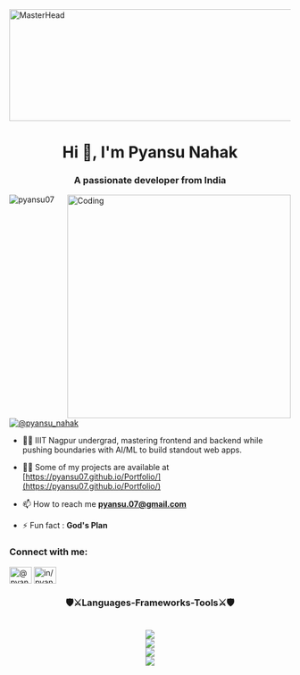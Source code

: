 <img src="https://i.pinimg.com/originals/d4/81/f3/d481f3c72e283309071f79e01b05c06d.gif" width="1050" height="200" alt="MasterHead">
<h1 align="center">Hi 👋, I'm Pyansu Nahak</h1>
<h3 align="center">A passionate developer from India</h3>
<img align="right" alt="Coding" width="400" src="https://cdn.dribbble.com/users/330915/screenshots/3587000/10_coding_dribbble.gif">

<p align="left"> <img src="https://komarev.com/ghpvc/?username=pyansu07&label=Profile%20views&color=0e75b6&style=flat" alt="pyansu07" /> </p>

<p align="left"> <a href="https://twitter.com/@pyansu_nahak" target="blank"><img src="https://img.shields.io/twitter/follow/@pyansu_nahak?logo=twitter&style=for-the-badge" alt="@pyansu_nahak" /></a> </p>

- 👨‍💻  IIIT Nagpur undergrad, mastering frontend and backend while pushing boundaries with AI/ML to build standout web apps.

- 👨‍💻 Some of my projects are available at [https://pyansu07.github.io/Portfolio/](https://pyansu07.github.io/Portfolio/)

- 📫 How to reach me **pyansu.07@gmail.com**

- ⚡ Fun fact : **God's Plan**

<h3 align="left">Connect with me:</h3>
<p align="left">
<a href="https://twitter.com/@pyansu_nahak" target="blank"><img align="center" src="https://raw.githubusercontent.com/rahuldkjain/github-profile-readme-generator/master/src/images/icons/Social/twitter.svg" alt="@pyansu_nahak" height="30" width="40" /></a>
<a href="https://linkedin.com/in/in/pyansu-nahak-015a3024b" target="blank"><img align="center" src="https://raw.githubusercontent.com/rahuldkjain/github-profile-readme-generator/master/src/images/icons/Social/linked-in-alt.svg" alt="in/pyansu-nahak-015a3024b" height="30" width="40" /></a>
</p>

<h3 align="center">🛡️⚔️Languages-Frameworks-Tools⚔️🛡️</h3>
<br/>
<div align="center">
<a href="https://skillicons.dev">
<img src="https://skillicons.dev/icons?i=mongodb,mysql,postgres,redis,firebase"/><br>
<img src="https://skillicons.dev/icons?i=js,html,css,c,cpp,typescript,php,python,java"/><br>
<img src="https://skillicons.dev/icons?i=react,nextjs,nodejs,express,vite,bootstrap,redux,tailwind,threejs,babel,materialui,qt"/><br>
<img src="https://skillicons.dev/icons?i=tensorflow,sklearn,ps,figma,matlab,postman,linux,github,git,stackoverflow,androidstudio,pycharm,sublime,vscode,visualstudio"/>
</a>
</div>


